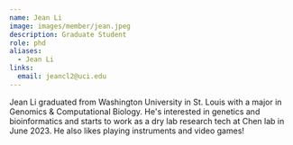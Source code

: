 ```yaml
---
name: Jean Li
image: images/member/jean.jpeg
description: Graduate Student
role: phd
aliases:
  - Jean Li
links:
  email: jeancl2@uci.edu
---
```


Jean Li graduated from Washington University in St. Louis with a major in Genomics & Computational Biology. He's interested in genetics and bioinformatics and starts to work as a dry lab research tech at Chen lab in June 2023. He also likes playing instruments and video games!
